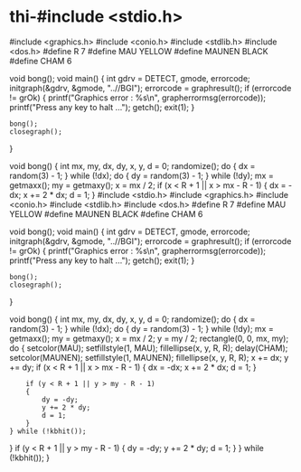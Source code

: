 # thi-#include <stdio.h>
#include <graphics.h>
#include <conio.h>
#include <stdlib.h>
#include <dos.h>
#define R 7
#define MAU YELLOW
#define MAUNEN BLACK
#define CHAM 6

void bong();
void main()
{
	int gdrv = DETECT, gmode, errorcode;
	initgraph(&gdrv, &gmode, "..//BGI");
	errorcode = graphresult();
	if (errorcode != grOk)
	{
		printf("Graphics error : %s\n", grapherrormsg(errorcode));
		printf("Press any key to halt ...");
		getch();
		exit(1);
	}

	bong();
	closegraph();
}

void bong()
{
	int mx, my, dx, dy, x, y, d = 0;
	randomize();
	do {
		dx = random(3) - 1;
	} while (!dx);
	do {
		dy = random(3) - 1;
	} while (!dy);
	mx = getmaxx();
	my = getmaxy();
	x = mx / 2;
		if (x < R + 1 || x > mx - R - 1)
		{
			dx = -dx;
			x += 2 * dx;
			d = 1;
		}
#include <stdio.h>
#include <graphics.h>
#include <conio.h>
#include <stdlib.h>
#include <dos.h>
#define R 7
#define MAU YELLOW
#define MAUNEN BLACK
#define CHAM 6

void bong();
void main()
{
	int gdrv = DETECT, gmode, errorcode;
	initgraph(&gdrv, &gmode, "..//BGI");
	errorcode = graphresult();
	if (errorcode != grOk)
	{
		printf("Graphics error : %s\n", grapherrormsg(errorcode));
		printf("Press any key to halt ...");
		getch();
		exit(1);
	}

	bong();
	closegraph();
}

void bong()
{
	int mx, my, dx, dy, x, y, d = 0;
	randomize();
	do {
		dx = random(3) - 1;
	} while (!dx);
	do {
		dy = random(3) - 1;
	} while (!dy);
	mx = getmaxx();
	my = getmaxy();
	x = mx / 2;
	y = my / 2;
	rectangle(0, 0, mx, my);
	do {
		setcolor(MAU);
		setfillstyle(1, MAU);
		fillellipse(x, y, R, R);
		delay(CHAM);
		setcolor(MAUNEN);
		setfillstyle(1, MAUNEN);
		fillellipse(x, y, R, R);
		x += dx;
		y += dy;
		if (x < R + 1 || x > mx - R - 1)
		{
			dx = -dx;
			x += 2 * dx;
			d = 1;
		}

		if (y < R + 1 || y > my - R - 1)
		{
			dy = -dy;
			y += 2 * dy;
			d = 1;
		}
	} while (!kbhit());
}
		if (y < R + 1 || y > my - R - 1)
		{
			dy = -dy;
			y += 2 * dy;
			d = 1;
		}
	} while (!kbhit());
}
